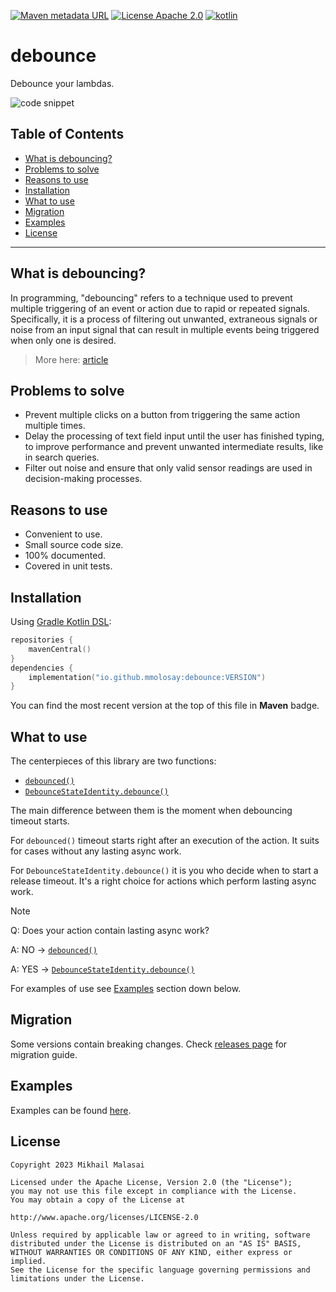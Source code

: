 [![Maven metadata URL](https://img.shields.io/maven-metadata/v?color=blue&metadataUrl=https://s01.oss.sonatype.org/service/local/repo_groups/public/content/io/github/mmolosay/debounce/maven-metadata.xml&style=for-the-badge)](https://search.maven.org/artifact/io.github.mmolosay/debounce)
[![License Apache 2.0](https://img.shields.io/github/license/mmolosay/StringAnnotations.svg?style=for-the-badge&color=orange)](https://opensource.org/licenses/Apache-2.0)
[![kotlin](https://img.shields.io/github/languages/top/mmolosay/StringAnnotations.svg?style=for-the-badge&color=blueviolet)](https://kotlinlang.org/)

# debounce
Debounce your lambdas.

![code snippet](https://user-images.githubusercontent.com/32337243/231155507-d95f3ed1-1f2d-429d-87e5-c6b2ffe21cfc.png)

## Table of Contents

* [What is debouncing?](#what-is-debouncing)
* [Problems to solve](#problems-to-solve)
* [Reasons to use](#reasons-to-use)
* [Installation](#installation)
* [What to use](#what-to-use)
* [Migration](#migration)
* [Examples](#examples)
* [License](#license)

-----

## What is debouncing?

In programming, "debouncing" refers to a technique used to prevent multiple triggering of an event or action due to rapid or repeated signals.
Specifically, it is a process of filtering out unwanted, extraneous signals or noise from an input signal that can result in multiple events being triggered when only one is desired.

> More here: [article](https://www.techtarget.com/whatis/definition/debouncing)

## Problems to solve

* Prevent multiple clicks on a button from triggering the same action multiple times.
* Delay the processing of text field input until the user has finished typing, to improve performance and prevent unwanted intermediate results, like in search queries.
* Filter out noise and ensure that only valid sensor readings are used in decision-making processes.

## Reasons to use

* Convenient to use.
* Small source code size.
* 100% documented.
* Covered in unit tests.

## Installation

Using [Gradle Kotlin DSL](https://docs.gradle.org/current/userguide/kotlin_dsl.html):
```kotlin
repositories {
    mavenCentral()
}
dependencies {
    implementation("io.github.mmolosay:debounce:VERSION")
}
```
You can find the most recent version at the top of this file in __Maven__ badge.

## What to use
The centerpieces of this library are two functions:
 - [`debounced()`](/debounce/src/main/kotlin/io/github/mmolosay/debounce/Debounced.kt)
 - [`DebounceStateIdentity.debounce()`](/debounce/src/main/kotlin/io/github/mmolosay/debounce/Debounce.kt)

The main difference between them is the moment when debouncing timeout starts.

For `debounced()` timeout starts right after an execution of the action.
It suits for cases without any lasting async work. 

For `DebounceStateIdentity.debounce()` it is you who decide when to start a release timeout.
It's a right choice for actions which perform lasting async work.

> [!NOTE]
> Q: Does your action contain lasting async work?
> 
> A: NO → [`debounced()`](/debounce/src/main/kotlin/io/github/mmolosay/debounce/Debounced.kt)
> 
> A: YES → [`DebounceStateIdentity.debounce()`](/debounce/src/main/kotlin/io/github/mmolosay/debounce/Debounce.kt)

For examples of use see [Examples](#examples) section down below.

## Migration

Some versions contain breaking changes.
Check [releases page](https://github.com/mmolosay/debounce/releases) for migration guide.

## Examples

Examples can be found [here](SAMPLES.md).

## License

```text
Copyright 2023 Mikhail Malasai

Licensed under the Apache License, Version 2.0 (the "License");
you may not use this file except in compliance with the License.
You may obtain a copy of the License at

http://www.apache.org/licenses/LICENSE-2.0

Unless required by applicable law or agreed to in writing, software
distributed under the License is distributed on an "AS IS" BASIS,
WITHOUT WARRANTIES OR CONDITIONS OF ANY KIND, either express or implied.
See the License for the specific language governing permissions and
limitations under the License.
```
